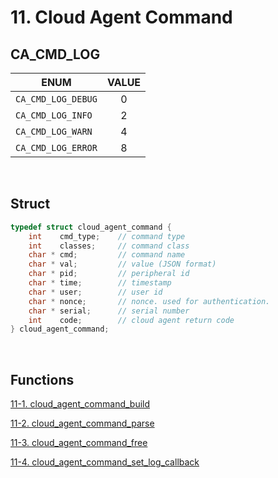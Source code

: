# 11. Cloud Agent Command

## CA_CMD_LOG

| ENUM | VALUE |
| --- | :---: |
| `CA_CMD_LOG_DEBUG` | 0 |
| `CA_CMD_LOG_INFO` | 2 |
| `CA_CMD_LOG_WARN` | 4 |
| `CA_CMD_LOG_ERROR` | 8 |

<br>

## Struct

```c
typedef struct cloud_agent_command {
    int    cmd_type;    // command type
    int    classes;     // command class
    char * cmd;         // command name
    char * val;         // value (JSON format)
    char * pid;         // peripheral id
    char * time;        // timestamp
    char * user;        // user id
    char * nonce;       // nonce. used for authentication.
    char * serial;      // serial number
    int    code;        // cloud agent return code
} cloud_agent_command;
```

<br>

## Functions

[11-1. cloud_agent_command_build](11.1_cloud_agent_command_build.md)

[11-2. cloud_agent_command_parse](11.2_cloud_agent_command_parse.md)

[11-3. cloud_agent_command_free](11.3_cloud_agent_command_free.md)

[11-4. cloud_agent_command_set_log_callback](11.4_cloud_agent_command_set_log_callback.md)
